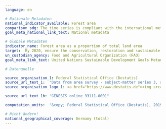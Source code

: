 ```yaml
---
language: en

# Nationale Metadaten
national_indicator_available: Forest area
comparison_sdg: The time series is compliant with the international metadata description.
goal_meta_national_link_text: National metadata

# Globale Metadaten
indicator_name: Forest area as a proportion of total land area
target:  By 2020, ensure the conservation, restoration and sustainable use of terrestrial and inland freshwater ecosystems and their services, in particular forests, wetlands, mountains and drylands, in line with obligations under international agreements
un_custodian_agency: Food and Agricultural Organization (FAO)
goal_meta_link_text: United Nations Sustainable Development Goals Metadata

# Datenquelle

source_organisation_1: Federal Statistical Office (Destatis)
source_url_text_1:  "Data from area survey - subject-matter series 3, series 5.1  (Only available in German)"
source_organisation_logo_1: <a href="https://www.destatis.de"><img src="https://g205sdgs.github.io/sdg-indicators/public/LogosEn/destatis.png" alt="Logo Destatis" /></a>

source_url_text_1b: "GENESIS online 33111-0001"

computation_units:  "&copy; Federal Statistical Office (Destatis), 2019"

# Nicht ändern!
national_geographical_coverage: Germany (total)
---
```

